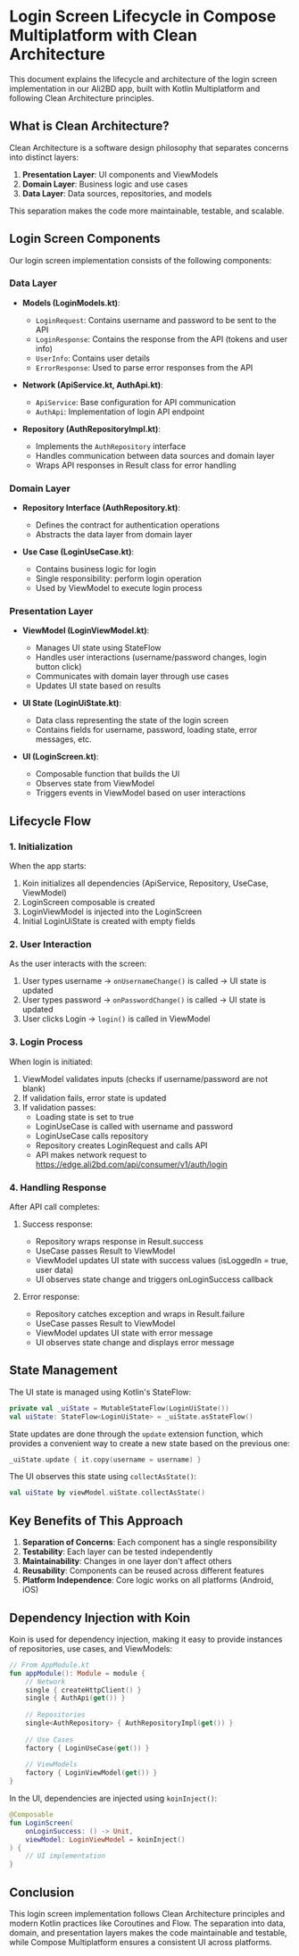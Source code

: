 # Login Screen Lifecycle in Compose Multiplatform with Clean Architecture

This document explains the lifecycle and architecture of the login screen implementation in our Ali2BD app, built with Kotlin Multiplatform and following Clean Architecture principles.

## What is Clean Architecture?

Clean Architecture is a software design philosophy that separates concerns into distinct layers:

1. **Presentation Layer**: UI components and ViewModels
2. **Domain Layer**: Business logic and use cases
3. **Data Layer**: Data sources, repositories, and models

This separation makes the code more maintainable, testable, and scalable.

## Login Screen Components

Our login screen implementation consists of the following components:

### Data Layer

- **Models (LoginModels.kt)**:
  - `LoginRequest`: Contains username and password to be sent to the API
  - `LoginResponse`: Contains the response from the API (tokens and user info)
  - `UserInfo`: Contains user details
  - `ErrorResponse`: Used to parse error responses from the API

- **Network (ApiService.kt, AuthApi.kt)**:
  - `ApiService`: Base configuration for API communication
  - `AuthApi`: Implementation of login API endpoint

- **Repository (AuthRepositoryImpl.kt)**:
  - Implements the `AuthRepository` interface
  - Handles communication between data sources and domain layer
  - Wraps API responses in Result class for error handling

### Domain Layer

- **Repository Interface (AuthRepository.kt)**:
  - Defines the contract for authentication operations
  - Abstracts the data layer from domain layer

- **Use Case (LoginUseCase.kt)**:
  - Contains business logic for login
  - Single responsibility: perform login operation
  - Used by ViewModel to execute login process

### Presentation Layer

- **ViewModel (LoginViewModel.kt)**:
  - Manages UI state using StateFlow
  - Handles user interactions (username/password changes, login button click)
  - Communicates with domain layer through use cases
  - Updates UI state based on results

- **UI State (LoginUiState.kt)**:
  - Data class representing the state of the login screen
  - Contains fields for username, password, loading state, error messages, etc.

- **UI (LoginScreen.kt)**:
  - Composable function that builds the UI
  - Observes state from ViewModel
  - Triggers events in ViewModel based on user interactions

## Lifecycle Flow

### 1. Initialization

When the app starts:
1. Koin initializes all dependencies (ApiService, Repository, UseCase, ViewModel)
2. LoginScreen composable is created
3. LoginViewModel is injected into the LoginScreen
4. Initial LoginUiState is created with empty fields

### 2. User Interaction

As the user interacts with the screen:
1. User types username → `onUsernameChange()` is called → UI state is updated
2. User types password → `onPasswordChange()` is called → UI state is updated
3. User clicks Login → `login()` is called in ViewModel

### 3. Login Process

When login is initiated:
1. ViewModel validates inputs (checks if username/password are not blank)
2. If validation fails, error state is updated
3. If validation passes:
   - Loading state is set to true
   - LoginUseCase is called with username and password
   - LoginUseCase calls repository
   - Repository creates LoginRequest and calls API
   - API makes network request to https://edge.ali2bd.com/api/consumer/v1/auth/login

### 4. Handling Response

After API call completes:
1. Success response:
   - Repository wraps response in Result.success
   - UseCase passes Result to ViewModel
   - ViewModel updates UI state with success values (isLoggedIn = true, user data)
   - UI observes state change and triggers onLoginSuccess callback

2. Error response:
   - Repository catches exception and wraps in Result.failure
   - UseCase passes Result to ViewModel
   - ViewModel updates UI state with error message
   - UI observes state change and displays error message

## State Management

The UI state is managed using Kotlin's StateFlow:

```kotlin
private val _uiState = MutableStateFlow(LoginUiState())
val uiState: StateFlow<LoginUiState> = _uiState.asStateFlow()
```

State updates are done through the `update` extension function, which provides a convenient way to create a new state based on the previous one:

```kotlin
_uiState.update { it.copy(username = username) }
```

The UI observes this state using `collectAsState()`:

```kotlin
val uiState by viewModel.uiState.collectAsState()
```

## Key Benefits of This Approach

1. **Separation of Concerns**: Each component has a single responsibility
2. **Testability**: Each layer can be tested independently
3. **Maintainability**: Changes in one layer don't affect others
4. **Reusability**: Components can be reused across different features
5. **Platform Independence**: Core logic works on all platforms (Android, iOS)

## Dependency Injection with Koin

Koin is used for dependency injection, making it easy to provide instances of repositories, use cases, and ViewModels:

```kotlin
// From AppModule.kt
fun appModule(): Module = module {
    // Network
    single { createHttpClient() }
    single { AuthApi(get()) }
    
    // Repositories
    single<AuthRepository> { AuthRepositoryImpl(get()) }
    
    // Use Cases
    factory { LoginUseCase(get()) }
    
    // ViewModels
    factory { LoginViewModel(get()) }
}
```

In the UI, dependencies are injected using `koinInject()`:

```kotlin
@Composable
fun LoginScreen(
    onLoginSuccess: () -> Unit,
    viewModel: LoginViewModel = koinInject()
) {
    // UI implementation
}
```

## Conclusion

This login screen implementation follows Clean Architecture principles and modern Kotlin practices like Coroutines and Flow. The separation into data, domain, and presentation layers makes the code maintainable and testable, while Compose Multiplatform ensures a consistent UI across platforms.
